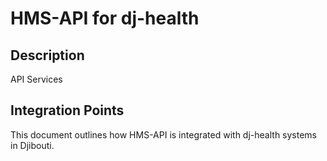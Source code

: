 # HMS-API for dj-health

## Description

API Services

## Integration Points

This document outlines how HMS-API is integrated with dj-health systems in Djibouti.
